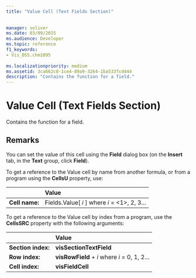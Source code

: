 ```yaml
---
title: "Value Cell (Text Fields Section)"
 
 
manager: soliver
ms.date: 03/09/2015
ms.audience: Developer
ms.topic: reference
f1_keywords:
- Vis_DSS.chm1095
 
ms.localizationpriority: medium
ms.assetid: 3ca662c8-1ce4-89a9-3264-1ba533fcd444
description: "Contains the function for a field."
---
```


# Value Cell (Text Fields Section)

Contains the function for a field.
  
## Remarks

You can set the value of this cell using the **Field** dialog box (on the **Insert** tab, in the **Text** group, click **Field**).
  
To get a reference to the Value cell by name from another formula, or from a program using the **CellsU** property, use: 
  
||Value |
|:-----|:-----|
|**Cell name:**  <br/> |Fields.Value[ *i*  ] where  *i*  = <1>, 2, 3... |
   
To get a reference to the Value cell by index from a program, use the **CellsSRC** property with the following arguments: 
  
||Value |
|:-----|:-----|
|**Section index:**  <br/> |**visSectionTextField** <br/> |
|**Row index:**  <br/> |**visRowField** +  *i*  where  *i*  = 0, 1, 2... |
|**Cell index:**  <br/> |**visFieldCell** <br/> |
   

